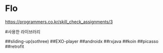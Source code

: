 # Flo
https://programmers.co.kr/skill_check_assignments/3

#사용한 라이브러리

##sliding-up(sothree)
##EXO-player
##androidx
##rxjava
##koin
##picasso
##retrofit
